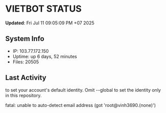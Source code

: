 # VIETBOT STATUS
**Updated**: Fri Jul 11 09:05:09 PM +07 2025

## System Info
- IP: 103.77.172.150
- Uptime: up 6 days, 52 minutes
- Files: 20505

## Last Activity

to set your account's default identity.
Omit --global to set the identity only in this repository.

fatal: unable to auto-detect email address (got 'root@vinh3690.(none)')
